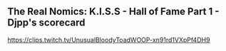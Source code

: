 ## The Real Nomics: K.I.S.S - Hall of Fame Part 1 - Djpp's scorecard

<https://clips.twitch.tv/UnusualBloodyToadWOOP-xn91rd1VXpPf4DH9>

